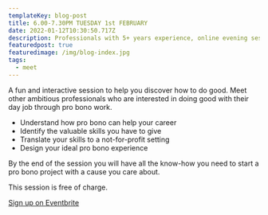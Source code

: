 ```yaml
---
templateKey: blog-post
title: 6.00-7.30PM TUESDAY 1st FEBRUARY
date: 2022-01-12T10:30:50.717Z
description: Professionals with 5+ years experience, online evening session.
featuredpost: true
featuredimage: /img/blog-index.jpg
tags:
  - meet
---
```

A fun and interactive session to help you discover how to do good. Meet other ambitious professionals who are interested in doing good with their day job through pro bono work.

* Understand how pro bono can help your career 
* Identify the valuable skills you have to give
* Translate your skills to a not-for-profit setting
* Design your ideal pro bono experience

By the end of the session you will have all the know-how you need to start a pro bono project with a cause you care about.

This session is free of charge.

[Sign up on Eventbrite ](https://www.eventbrite.com/e/discover-how-to-develop-your-career-by-doing-good-in-this-online-workshop-tickets-244325172167)